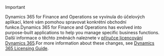 > [!IMPORTANT]
> <span data-ttu-id="b3af8-101">Dynamics 365 for Finance and Operations se vyvinula do účelových aplikací, které vám pomohou spravovat konkrétní obchodní funkce.</span><span class="sxs-lookup"><span data-stu-id="b3af8-101">Dynamics 365 for Finance and Operations has evolved into purpose-built applications to help you manage specific business functions.</span></span> <span data-ttu-id="b3af8-102">Další informace o těchto změnách naleznete v [příručce licencování Dynamics 365](https://mbs.microsoft.com/Files/public/365/Dynamics365LicensingGuide.pdf).</span><span class="sxs-lookup"><span data-stu-id="b3af8-102">For more information about these changes, see [Dynamics 365 Licensing Guide](https://mbs.microsoft.com/Files/public/365/Dynamics365LicensingGuide.pdf).</span></span>
 
